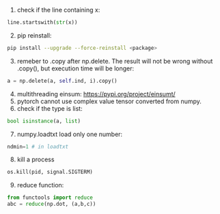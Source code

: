 1. check if the line containing x:
```python
line.startswith(str(x))
```
2. pip reinstall:
```bash
pip install --upgrade --force-reinstall <package>
```
3. remeber to .copy after np.delete. The result will not be wrong without .copy(), but execution time will be longer:
```python
a = np.delete(a, self.ind, i).copy()
```
4. multithreading einsum: https://pypi.org/project/einsumt/
5. pytorch cannot use complex value tensor converted from numpy.
6. check if the type is list:
```python
bool isinstance(a, list)
```
7. numpy.loadtxt load only one number:
```python
ndmin=1 # in loadtxt
```
8. kill a process
```python
os.kill(pid, signal.SIGTERM)
```

9. reduce function:
```python
from functools import reduce
abc = reduce(np.dot, (a,b,c))
```
